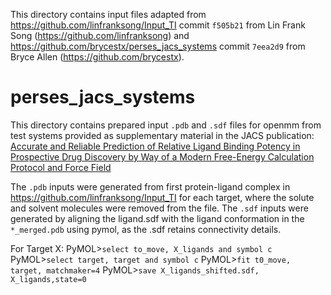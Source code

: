 This directory contains input files adapted from https://github.com/linfranksong/Input_TI commit `f505b21` from Lin Frank Song (https://github.com/linfranksong) and https://github.com/brycestx/perses_jacs_systems commit `7eea2d9` from Bryce Allen (https://github.com/brycestx).

# perses_jacs_systems
This directory contains prepared input `.pdb` and `.sdf` files for openmm from test systems provided as supplementary material in the JACS publication: [Accurate and Reliable Prediction of Relative Ligand Binding Potency in Prospective Drug Discovery by Way of a Modern Free-Energy Calculation Protocol and Force Field](https://pubs.acs.org/doi/abs/10.1021/ja512751q)

The `.pdb` inputs were generated from first protein-ligand complex in https://github.com/linfranksong/Input_TI for each target, where the solute and solvent molecules were removed from the file. 
The `.sdf` inputs were generated by aligning the ligand.sdf with the ligand conformation in the `*_merged.pdb` using pymol, as the .sdf retains connectivity details.

For Target X:
PyMOL>`select to_move, X_ligands and symbol c`
PyMOL>`select target, target and symbol c`
PyMOL>`fit t0_move, target, matchmaker=4`
PyMOL>`save X_ligands_shifted.sdf, X_ligands,state=0`

